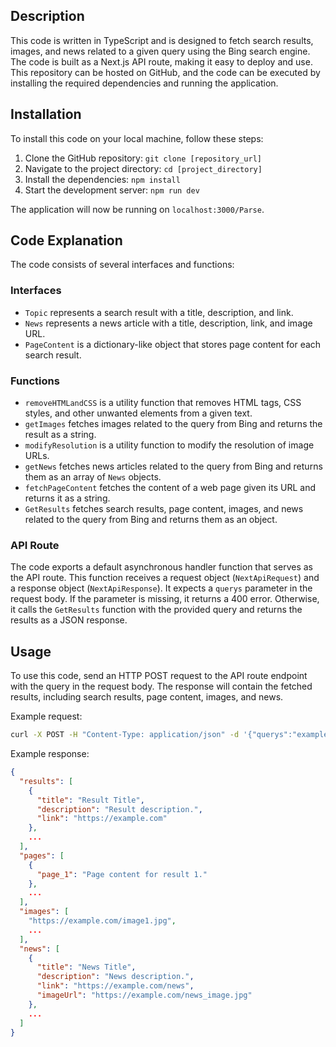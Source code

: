 

## Description

This code is written in TypeScript and is designed to fetch search results, images, and news related to a given query using the Bing search engine. The code is built as a Next.js API route, making it easy to deploy and use. This repository can be hosted on GitHub, and the code can be executed by installing the required dependencies and running the application.

## Installation

To install this code on your local machine, follow these steps:

1. Clone the GitHub repository: `git clone [repository_url]`
2. Navigate to the project directory: `cd [project_directory]`
3. Install the dependencies: `npm install`
4. Start the development server: `npm run dev`

The application will now be running on `localhost:3000/Parse`.

## Code Explanation

The code consists of several interfaces and functions:

### Interfaces

- `Topic` represents a search result with a title, description, and link.
- `News` represents a news article with a title, description, link, and image URL.
- `PageContent` is a dictionary-like object that stores page content for each search result.

### Functions

- `removeHTMLandCSS` is a utility function that removes HTML tags, CSS styles, and other unwanted elements from a given text.
- `getImages` fetches images related to the query from Bing and returns the result as a string.
- `modifyResolution` is a utility function to modify the resolution of image URLs.
- `getNews` fetches news articles related to the query from Bing and returns them as an array of `News` objects.
- `fetchPageContent` fetches the content of a web page given its URL and returns it as a string.
- `GetResults` fetches search results, page content, images, and news related to the query from Bing and returns them as an object.

### API Route

The code exports a default asynchronous handler function that serves as the API route. This function receives a request object (`NextApiRequest`) and a response object (`NextApiResponse`). It expects a `querys` parameter in the request body. If the parameter is missing, it returns a 400 error. Otherwise, it calls the `GetResults` function with the provided query and returns the results as a JSON response.

## Usage

To use this code, send an HTTP POST request to the API route endpoint with the query in the request body. The response will contain the fetched results, including search results, page content, images, and news.

Example request:

```bash
curl -X POST -H "Content-Type: application/json" -d '{"querys":"example query"}' localhost:3000/Parse/api/search
```

Example response:
```json
{
  "results": [
    {
      "title": "Result Title",
      "description": "Result description.",
      "link": "https://example.com"
    },
    ...
  ],
  "pages": [
    {
      "page_1": "Page content for result 1."
    },
    ...
  ],
  "images": [
    "https://example.com/image1.jpg",
    ...
  ],
  "news": [
    {
      "title": "News Title",
      "description": "News description.",
      "link": "https://example.com/news",
      "imageUrl": "https://example.com/news_image.jpg"
    },
    ...
  ]
}
```
